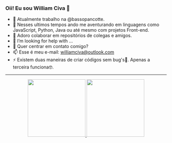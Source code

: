 ### Oii! Eu sou William Civa 👋

- 🔭 Atualmente trabalho na @bassopancotte.
- 🌱 Nesses ultimos tempos ando me aventurando em linguagens como JavaScript, Python, Java ou até mesmo com projetos Front-end.
- 👯 Adoro colaborar em repositórios de colegas e amigos.
- 🤔 I’m looking for help with ...
- 💬 Quer centrar em contato comigo?
- 📫 Esse é meu e-mail: williamciva@outlook.com
- ⚡ Existem duas maneiras de criar códigos sem bug's🐞. Apenas a terceira funciona🤓.
------------
<div align="center">
  <a href="https://github.com/williamciva">
  <img height="180em" src="https://github-readme-stats.vercel.app/api?username=williamciva&show_icons=true&theme=dracula&include_all_commits=true&count_private=true&title_color=90fc03&text_color=008a49&icon_color=62fc03&bg_color=030500&border_radius=10&border_color=b3fc53"/>
  <img height="180em" src="https://github-readme-stats.vercel.app/api/top-langs/?username=williamciva&layout=compact&langs_count=7&theme=dracula&title_color=90fc03&text_color=008a49&icon_color=62fc03&bg_color=030500&border_radius=10&border_color=b3fc53"/>
</div>

